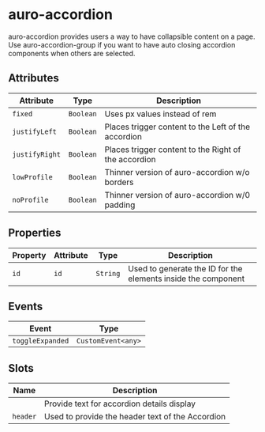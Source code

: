 # auro-accordion

auro-accordion provides users a way to have collapsible content on a page.
Use auro-accordion-group if you want to have auto closing accordion components when others are selected.

## Attributes

| Attribute      | Type      | Description                                      |
|----------------|-----------|--------------------------------------------------|
| `fixed`        | `Boolean` | Uses px values instead of rem                    |
| `justifyLeft`  | `Boolean` | Places trigger content to the Left of the accordion |
| `justifyRight` | `Boolean` | Places trigger content to the Right of the accordion |
| `lowProfile`   | `Boolean` | Thinner version of auro-accordion w/o borders    |
| `noProfile`    | `Boolean` | Thinner version of auro-accordion w/0 padding    |

## Properties

| Property | Attribute | Type     | Description                                      |
|----------|-----------|----------|--------------------------------------------------|
| `id`     | `id`      | `String` | Used to generate the ID for the elements inside the component |

## Events

| Event            | Type               |
|------------------|--------------------|
| `toggleExpanded` | `CustomEvent<any>` |

## Slots

| Name     | Description                                      |
|----------|--------------------------------------------------|
|          | Provide text for accordion details display       |
| `header` | Used to provide the header text of the Accordion |

